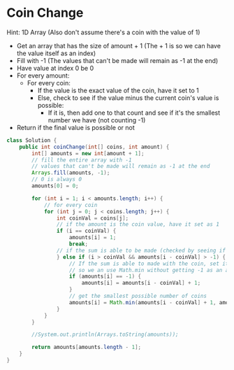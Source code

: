 # Coin Change

Hint: 1D Array (Also don't assume there's a coin with the value of 1)

- Get an array that has the size of amount + 1 (The + 1 is so we can have the value itself as an index)
- Fill with -1 (The values that can't be made will remain as -1 at the end)
- Have value at index 0 be 0
- For every amount:
  - For every coin:
      - If the value is the exact value of the coin, have it set to 1
      - Else, check to see if the value minus the current coin's value is possible:
          - If it is, then add one to that count and see if it's the smallest number we have (not counting -1)
- Return if the final value is possible or not

``` java
class Solution {
    public int coinChange(int[] coins, int amount) {
        int[] amounts = new int[amount + 1];
        // fill the entire array with -1
        // values that can't be made will remain as -1 at the end
        Arrays.fill(amounts, -1);
        // 0 is always 0
        amounts[0] = 0;

        for (int i = 1; i < amounts.length; i++) {
            // for every coin
            for (int j = 0; j < coins.length; j++) {
                int coinVal = coins[j];
                // if the amount is the coin value, have it set as 1
                if (i == coinVal) {
                    amounts[i] = 1;
                    break;
                // if the sum is able to be made (checked by seeing if a sum - the coin value can be made)
                } else if (i > coinVal && amounts[i - coinVal] > -1) {
                    // If the sum is able to made with the coin, set it as so 
                    // so we an use Math.min without getting -1 as an answer
                    if (amounts[i] == -1) {
                        amounts[i] = amounts[i - coinVal] + 1;
                    }
                    // get the smallest possible number of coins
                    amounts[i] = Math.min(amounts[i - coinVal] + 1, amounts[i]);
                }
            }
        }

        //System.out.println(Arrays.toString(amounts));

        return amounts[amounts.length - 1];
    }
}
